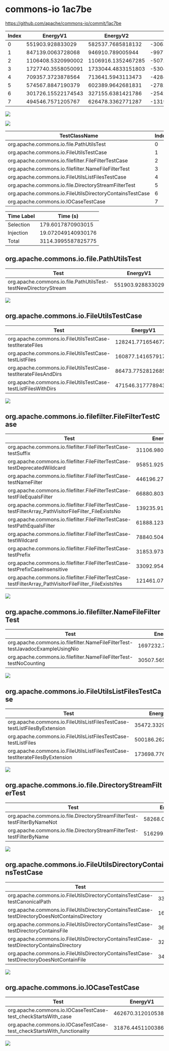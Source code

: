 # commons-io 1ac7be


https://github.com/apache/commons-io/commit/1ac7be


| Index | EnergyV1 | EnergyV2 | DeltaEnergy | DurationV1 | DurationsV2 | DeltaDuration | #Tests |
| --- | --- | --- | --- | --- | --- | --- | --- |
| 0 | 551903.928833029 | 582537.7685818132 | -30633.8397487842 | 15955591.028399495 | 16780866.8188149 | -825275.7904154044 | 1 |
| 1 | 847139.0063728068 | 946910.789005944 | -99771.78263313719 | 26435828.391624175 | 27452219.974218123 | -1016391.5825939476 | 4 |
| 2 | 1106408.5320990002 | 1106916.1352467285 | -507.60314772836864 | 38485007.16596866 | 39505969.53106679 | -1020962.3650981337 | 10 |
| 3 | 1727740.3558050091 | 1733044.4833151803 | -5304.127510171151 | 61563173.33681898 | 55120651.91849137 | 6442521.418327607 | 2 |
| 4 | 709357.3723878564 | 713641.5943113473 | -4284.221923490986 | 25186768.922627285 | 27115492.6596222 | -1928723.7369949147 | 3 |
| 5 | 574567.8847190379 | 602389.9642681831 | -27822.079549145186 | 18342488.73580369 | 19031893.304802887 | -689404.5689991973 | 2 |
| 6 | 301726.15522174543 | 327155.6381421786 | -25429.48292043316 | 9353123.124287238 | 12190905.988082385 | -2837782.8637951463 | 5 |
| 7 | 494546.7571205767 | 626478.3362771287 | -131931.57915655198 | 15060386.892577663 | 17823841.216772377 | -2763454.3241947144 | 2 |

![](./commons-io.png)

![](./commons-io_delta_1_v.png)

| TestClassName | Index |
| --- | --- |
| org.apache.commons.io.file.PathUtilsTest | 0 |
| org.apache.commons.io.FileUtilsTestCase | 1 |
| org.apache.commons.io.filefilter.FileFilterTestCase | 2 |
| org.apache.commons.io.filefilter.NameFileFilterTest | 3 |
| org.apache.commons.io.FileUtilsListFilesTestCase | 4 |
| org.apache.commons.io.file.DirectoryStreamFilterTest | 5 |
| org.apache.commons.io.FileUtilsDirectoryContainsTestCase | 6 |
| org.apache.commons.io.IOCaseTestCase | 7 |



| Time Label | Time (s) |
| --- | --- |
| Selection | 179.6017870903015 |
| Injection | 19.072049140930176 |
| Total | 3114.3995587825775 |
## org.apache.commons.io.file.PathUtilsTest

| Test | EnergyV1 | EnergyV2 | DeltaEnergy | DurationV1 | DurationsV2 | DeltaDuration |
| --- | --- | --- | --- | --- | --- | --- |
| org.apache.commons.io.file.PathUtilsTest-testNewDirectoryStream | 551903.928833029 | 582537.7685818132 | -30633.8397487842 | 15955591.028399495 | 16780866.8188149 | -825275.7904154044 |

![](./org.apache.commons.io.file.PathUtilsTest-graph.png)

## org.apache.commons.io.FileUtilsTestCase

| Test | EnergyV1 | EnergyV2 | DeltaEnergy | DurationV1 | DurationsV2 | DeltaDuration |
| --- | --- | --- | --- | --- | --- | --- |
| org.apache.commons.io.FileUtilsTestCase-testIterateFiles | 128241.7716546776 | 144363.11235719116 | -16121.340702513553 | 4366651.6456287755 | 3931864.050863414 | 434787.5947653614 |
| org.apache.commons.io.FileUtilsTestCase-testListFiles | 160877.14165791738 | 168311.01660195243 | -7433.874944035051 | 4959460.853314633 | 4663666.713477753 | 295794.13983687945 |
| org.apache.commons.io.FileUtilsTestCase-testIterateFilesAndDirs | 86473.77528126852 | 86765.44120874479 | -291.6659274762642 | 3136598.1037999634 | 3226507.81919598 | -89909.71539601684 |
| org.apache.commons.io.FileUtilsTestCase-testListFilesWithDirs | 471546.3177789433 | 547471.2188380557 | -75924.90105911245 | 13973117.788880805 | 15630181.390680972 | -1657063.601800168 |

![](./org.apache.commons.io.FileUtilsTestCase-graph.png)

## org.apache.commons.io.filefilter.FileFilterTestCase

| Test | EnergyV1 | EnergyV2 | DeltaEnergy | DurationV1 | DurationsV2 | DeltaDuration |
| --- | --- | --- | --- | --- | --- | --- |
| org.apache.commons.io.filefilter.FileFilterTestCase-testSuffix | 31106.98017460812 | 38743.19902998631 | -7636.218855378189 | 1449997.8147984724 | 1633175.992329556 | -183178.17753108358 |
| org.apache.commons.io.filefilter.FileFilterTestCase-testDeprecatedWildcard | 95851.92518164075 | 116005.05847740354 | -20153.13329576279 | 3241698.965869979 | 3476515.979154185 | -234817.01328420592 |
| org.apache.commons.io.filefilter.FileFilterTestCase-testNameFilter | 446196.27333557815 | 438586.7556678575 | 7609.517667720676 | 13993539.822510585 | 14254927.116470184 | -261387.293959599 |
| org.apache.commons.io.filefilter.FileFilterTestCase-testFileEqualsFilter | 66880.80348859022 | 61243.51301812018 | 5637.290470470034 | 2264599.7740407186 | 2485272.9582945374 | -220673.18425381882 |
| org.apache.commons.io.filefilter.FileFilterTestCase-testFilterArray_PathVisitorFileFilter_FileExistsNo | 139235.91717260817 | 169584.9917228698 | -30349.074550261634 | 5157654.640774883 | 5769038.225756493 | -611383.5849816101 |
| org.apache.commons.io.filefilter.FileFilterTestCase-testPathEqualsFilter | 61888.12302238529 | 31256.034270803655 | 30632.088751581636 | 1506076.887964021 | 1519175.4497482171 | -13098.56178419618 |
| org.apache.commons.io.filefilter.FileFilterTestCase-testWildcard | 78840.50458240346 | 56387.35828519314 | 22453.146297210318 | 2355692.9684336428 | 2365441.12600655 | -9748.157572907396 |
| org.apache.commons.io.filefilter.FileFilterTestCase-testPrefix | 31853.97306390591 | 32413.74732853045 | -559.7742646245424 | 3353220.418678157 | 2108953.4354475923 | 1244266.9832305647 |
| org.apache.commons.io.filefilter.FileFilterTestCase-testPrefixCaseInsensitive | 33092.95410238378 | 40239.12833106218 | -7146.174228678399 | 1070034.1192902671 | 1228628.5718981917 | -158594.45260792458 |
| org.apache.commons.io.filefilter.FileFilterTestCase-testFilterArray_PathVisitorFileFilter_FileExistsYes | 121461.07797489638 | 122456.34911490195 | -995.2711400055705 | 4092491.753607927 | 4664840.675961285 | -572348.922353358 |

![](./org.apache.commons.io.filefilter.FileFilterTestCase-graph.png)

## org.apache.commons.io.filefilter.NameFileFilterTest

| Test | EnergyV1 | EnergyV2 | DeltaEnergy | DurationV1 | DurationsV2 | DeltaDuration |
| --- | --- | --- | --- | --- | --- | --- |
| org.apache.commons.io.filefilter.NameFileFilterTest-testJavadocExampleUsingNio | 1697232.7904464127 | 1702990.8888274264 | -5758.0983810136095 | 60458382.55939901 | 54022572.23822746 | 6435810.321171552 |
| org.apache.commons.io.filefilter.NameFileFilterTest-testNoCounting | 30507.56535859635 | 30053.594487753937 | 453.9708708424114 | 1104790.7774199713 | 1098079.6802639107 | 6711.097156060627 |

![](./org.apache.commons.io.filefilter.NameFileFilterTest-graph.png)

## org.apache.commons.io.FileUtilsListFilesTestCase

| Test | EnergyV1 | EnergyV2 | DeltaEnergy | DurationV1 | DurationsV2 | DeltaDuration |
| --- | --- | --- | --- | --- | --- | --- |
| org.apache.commons.io.FileUtilsListFilesTestCase-testListFilesByExtension | 35472.33295359998 | 38031.78564889962 | -2559.4526952996384 | 2620344.670405958 | 2553722.53357128 | 66622.13683467777 |
| org.apache.commons.io.FileUtilsListFilesTestCase-testListFiles | 500186.2629743413 | 505767.23563878227 | -5580.972664440982 | 16575403.974575266 | 18123610.606031336 | -1548206.6314560696 |
| org.apache.commons.io.FileUtilsListFilesTestCase-testIterateFilesByExtension | 173698.7764599151 | 169842.57302366546 | 3856.2034362496343 | 5991020.277646061 | 6438159.520019583 | -447139.2423735224 |

![](./org.apache.commons.io.FileUtilsListFilesTestCase-graph.png)

## org.apache.commons.io.file.DirectoryStreamFilterTest

| Test | EnergyV1 | EnergyV2 | DeltaEnergy | DurationV1 | DurationsV2 | DeltaDuration |
| --- | --- | --- | --- | --- | --- | --- |
| org.apache.commons.io.file.DirectoryStreamFilterTest-testFilterByNameNot | 58268.02020798769 | 62993.701693891955 | -4725.681485904264 | 2208822.7246151315 | 2120401.566721288 | 88421.15789384348 |
| org.apache.commons.io.file.DirectoryStreamFilterTest-testFilterByName | 516299.86451105017 | 539396.2625742912 | -23096.39806324104 | 16133666.01118856 | 16911491.7380816 | -777825.7268930413 |

![](./org.apache.commons.io.file.DirectoryStreamFilterTest-graph.png)

## org.apache.commons.io.FileUtilsDirectoryContainsTestCase

| Test | EnergyV1 | EnergyV2 | DeltaEnergy | DurationV1 | DurationsV2 | DeltaDuration |
| --- | --- | --- | --- | --- | --- | --- |
| org.apache.commons.io.FileUtilsDirectoryContainsTestCase-testCanonicalPath | 33521.409084573694 | 30014.706060681943 | 3506.7030238917505 | 1119031.9328131038 | 1531613.277084187 | -412581.34427108313 |
| org.apache.commons.io.FileUtilsDirectoryContainsTestCase-testDirectoryDoesNotContainsDirectory | 164085.9102356076 | 201866.89372076278 | -37780.983485155186 | 6061634.4597166125 | 7398470.7387803085 | -1336836.279063696 |
| org.apache.commons.io.FileUtilsDirectoryContainsTestCase-testDirectoryContainsFile | 36969.59955951209 | 35037.207916969506 | 1932.391642542585 | 638600.0278528613 | 924591.7274608293 | -285991.699607968 |
| org.apache.commons.io.FileUtilsDirectoryContainsTestCase-testDirectoryContainsDirectory | 32274.658769124435 | 31672.71979337353 | 601.9389757509052 | 765941.3982561334 | 1200052.4453586228 | -434111.0471024894 |
| org.apache.commons.io.FileUtilsDirectoryContainsTestCase-testDirectoryDoesNotContainFile | 34874.57757292764 | 28564.11065039084 | 6310.466922536802 | 767915.3056485254 | 1136177.7993984378 | -368262.4937499125 |

![](./org.apache.commons.io.FileUtilsDirectoryContainsTestCase-graph.png)

## org.apache.commons.io.IOCaseTestCase

| Test | EnergyV1 | EnergyV2 | DeltaEnergy | DurationV1 | DurationsV2 | DeltaDuration |
| --- | --- | --- | --- | --- | --- | --- |
| org.apache.commons.io.IOCaseTestCase-test_checkStartsWith_case | 462670.31201053807 | 594967.8752618986 | -132297.56325136055 | 14111896.787287321 | 17093228.33999574 | -2981331.552708421 |
| org.apache.commons.io.IOCaseTestCase-test_checkStartsWith_functionality | 31876.445110038614 | 31510.461015230034 | 365.98409480858027 | 948490.1052903421 | 730612.8767766369 | 217877.2285137052 |

![](./org.apache.commons.io.IOCaseTestCase-graph.png)

